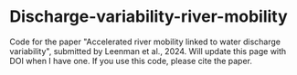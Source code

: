 # Discharge-variability-river-mobility
Code for the paper "Accelerated river mobility linked to water discharge variability", submitted by Leenman et al., 2024. Will update this page with DOI when I have one. If you use this code, please cite the paper.
